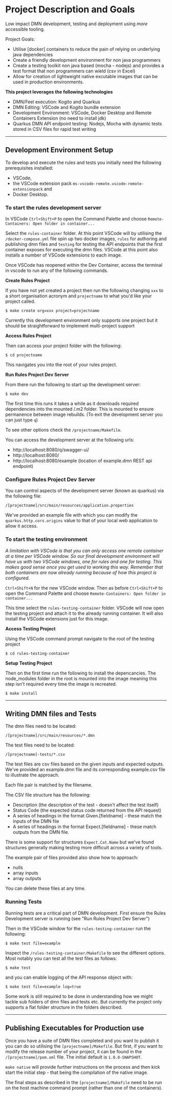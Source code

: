 # Project Description and Goals

Low impact DMN development, testing and deployment using *more* accessible tooling.

Project Goals:
 - Utilise [docker] containers to reduce the pain of relying on underlying java dependencies
 - Create a friendly development environment for non java programmers
 - Create a testing toolkit non java based (mocha - nodejs) and provides a test format that non programmers can wield (csv in Excel)
 - Allow for creation of lightweight native excutable images that can be used in production environments.

**This project leverages the following technologies**

 - DMN/Feel execution: Kogito and Quarkus
 - DMN Editing: VSCode and Kogito bundle extension
 - Development Environment: VSCode, Docker Desktop and Remote Containers Extension (no need to install jdk)
 - Quarkus DMN API endpoint testing: Nodejs, Mocha with dynamic tests stored in CSV files for rapid test writing

---

## Development Environment Setup

To develop and execute the rules and tests you initially need the following prerequisites installed:
 - VSCode,
 - the VSCode extension pack `ms-vscode-remote.vscode-remote-extensionpack` and
 - Docker Desktop.


### To start the rules development server

In VSCode `Ctrl+Shift+P` to open the Command Palette and choose `Remote-Containers: Open folder in container...`

Select the `rules-container` folder.
At this point VSCode will by utilising the `/docker-compose.yml` file spin up two docker images, `rules` for authoring and publishing dmn files and `testing` for testing the API endpoints that the first container exposes for executing the dmn files.
VSCode at this point also installs a number of VSCode extensions to each image.

Once VSCode has reopened within the Dev Container, access the terminal in vscode to run any of the following commands.

**Create Rules Project**

If you have not yet created a project then run the following changing `xxx` to a short organisation acronym and `projectname` to what you'd like your project called.
```
$ make create org=xxx project=projectname
```
Currently this development environment only supports one project but it should be straightforward to implement multi-project support

**Access Rules Project**

Then can access your project folder with the following:
```
$ cd projectname
```
This navigates you into the root of your rules project.

**Run Rules Project Dev Server**

From there run the following to start up the development server:

```
$ make dev
```
The first time this runs it takes a while as it downloads required dependencies into the mounted /.m2 folder. This is mounted to ensure permanence between image rebuilds.
(To exit the development server you can just type `q`)

To see other options check the `/projectname/Makefile`.

You can access the development server at the following urls:
 - http://localhost:8080/q/swagger-ui/
 - http://localhost:8080/
 - http://localhost:8080/example (location of example.dmn REST api endpoint)



### Configure Rules Project Dev Server

You can control aspects of the development server (known as quarkus) via the following file:
```
/[projectname]/src/main/resources/application.properties
```
We've provided an example file with which you can modify the `quarkus.http.cors.origins` value to that of your local web application to allow it access.



### To start the testing environment

*A limitation with VSCode is that you can only access one remote container at a time per VSCode window. So our final development environment will have us with two VSCode windows, one for rules and one for testing. This makes good sense once you get used to working this way. Remember that both containers are now already running because of how this project is configured.*

`Ctrl+Shift+N` for the new VSCode window.
Then as before `Ctrl+Shift+P` to open the Command Palette and choose `Remote-Containers: Open folder in container...`

This time select the `rules-testing-container` folder. VSCode will now open the testing project and attach it to the already running container. It will also install the VSCode extensions just for this image.

**Access Testing Project**

Using the VSCode command prompt navigate to the root of the testing project

```
$ cd rules-testing-container
```

**Setup Testing Project**

Then on the first time run the following to install the depencancies. The node_modules folder in the root is mounted into the image meaning this step isn't required every time the image is recreated.
```
$ make install
```

---


## Writing DMN files and Tests

The dmn files need to be located:
```
/[projectname]/src/main/resources/*.dmn
```

The test files need to be located:
```
/[projectname]-tests/*.csv
```

The test files are csv files based on the given inputs and expected outputs.
We've provided an example.dmn file and its corresponding example.csv file to illustrate the approach.

Each file pair is matched by the filename.

The CSV file structure has the following:
 - Description (the description of the test - doesn't affect the test itself)
 - Status Code (the expected status code returned from the API request)
 - A series of headings in the format Given.[fieldname] - these match the inputs of the DMN file
 - A series of headings in the format Expect.[fieldname] - these match outputs from the DMN file.

 There is some support for structures `Expect.Cat.Name` but we've found structures generally making testing more difficult across a variety of tools.
 
The example pair of files provided also show how to approach:
 - nulls
 - array inputs
 - array outputs

 You can delete these files at any time.

### Running Tests

Running tests are a critical part of DMN development. First ensure the Rules Development server is running (see "Run Rules Project Dev Server")

Then in the VSCode window for the `rules-testing-container` run the following:

```
$ make test file=example
```
Inspect the `/rules-testing-container/Makefile` to see the different options.
Most notably you can test all the test files as follows:
```
$ make test
```
and you can enable logging of the API response object with:
```
$ make test file=example log=true
```
Some work is still required to be done in understanding how we might tackle sub folders of dmn files and tests etc. But currently the project only supports a flat folder structure in the folders described.

---



## Publishing Executables for Production use


Once you have a suite of DMN files completed and you want to publish it you can do so utilising the `[projectname]/Makefile`.  But first, if you want to modify the release number of your project, it can be found in the `/[projectname]/pom.xml` file. The initial default is `1.0.0-SNAPSHOT`.

`make native` will provide further instructions on the process and then kick start the initial step - that being the compilation of the native image.

The final steps as described in the `[projectname]/Makefile` need to be run on the host machine command prompt (rather than one of the containers).